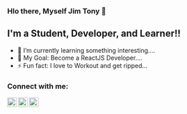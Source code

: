### Hlo there, Myself Jim Tony 👋

## I'm a Student, Developer, and Learner!!

- 🌱 I’m currently learning something interesting....
- 🥅 My Goal: Become a ReactJS Developer....
- ⚡ Fun fact: I love to Workout and get ripped...


### Connect with me:
[<img align="left" alt="tony | Twitter" width="22px" src="https://cdn.jsdelivr.net/npm/simple-icons@v3/icons/twitter.svg" />][twitter]
[<img align="left" alt="tony | LinkedIn" width="22px" src="https://cdn.jsdelivr.net/npm/simple-icons@v3/icons/linkedin.svg" />][linkedin]
[<img align="left" alt="tony | Instagram" width="22px" src="https://cdn.jsdelivr.net/npm/simple-icons@v3/icons/instagram.svg" />][instagram]

[twitter]: https://twitter.com/JimTony12265954
[linkedin]: https://www.linkedin.com/in/jim-tony-531aa5178/
[instagram]: https://www.instagram.com/urz_tony/
